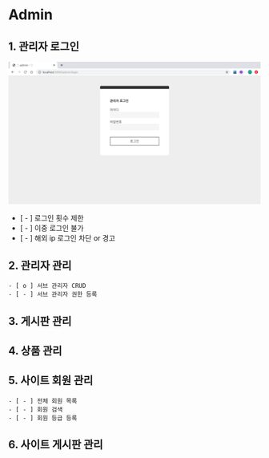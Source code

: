 # Admin


## 1. 관리자 로그인  

![project img](/project-img/admin-login.png)

- [ - ] 로그인 횟수 제한
- [ - ] 이중 로그인 불가     
- [ - ] 해외 ip 로그인 차단 or 경고     

## 2. 관리자 관리     
	- [ o ] 서브 관리자 CRUD    
	- [ - ] 서브 관리자 권한 등록      

## 3. 게시판 관리

## 4. 상품 관리

## 5. 사이트 회원 관리   
	- [ - ] 전체 회원 목록    
	- [ - ] 회원 검색    
	- [ - ] 회원 등급 등록   

## 6. 사이트 게시판 관리
